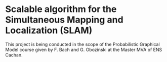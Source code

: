 # Scalable algorithm for the Simultaneous Mapping and Localization (SLAM)
This project is being conducted in the scope of the Probabilistic Graphical Model course given by F. Bach and G. Obozinski at the Master MVA of ENS Cachan. 

